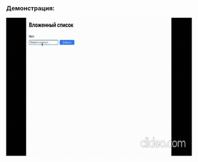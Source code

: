 ### Демонстрация:

<img align="left" alt="GIF" src="https://github.com/TomilinWow/nested-list/blob/main/test.gif" width="600" height="375" />
